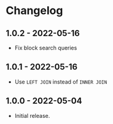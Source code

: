 # Changelog

## 1.0.2 - 2022-05-16

* Fix block search queries

## 1.0.1 - 2022-05-16

* Use `LEFT JOIN` instead of `INNER JOIN`

## 1.0.0 - 2022-05-04

* Initial release.
